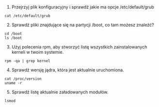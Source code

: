 1.  Przejrzyj plik konfiguracyjny i sprawdź jakie ma opcje /etc/default/grub
```
cat /etc/default/grub
```

2.  Sprawdź pliki znajdujące się na partycji /boot, co tam możesz znaleźć?
```
cd /boot
ls /boot
```

3.  Użyj polecenia rpm, aby stworzyć listę wszystkich zainstalowanych kerneli w twoim systemie. 
```
rpm -qa | grep kernel
```

4.  Sprawdź wersję jądra, która jest aktualnie uruchomiona.
```
cat /proc/version
uname -r
```

5. Sprawdź listę aktualnie załadowanych modułów.
```
lsmod
```